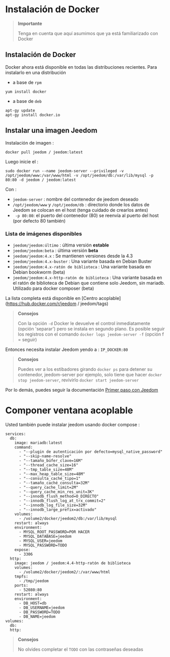 # Instalación de Docker

> **Importante**
>
> Tenga en cuenta que aquí asumimos que ya está familiarizado con Docker

## Instalación de Docker

Docker ahora está disponible en todas las distribuciones recientes.
Para instalarlo en una distribución

-   a base de ``rpm``

````
yum install docker
````

-   a base de ``deb``

````
apt-gy update
apt-gy install docker.io
````

## Instalar una imagen Jeedom

Instalación de imagen :

``docker pull jeedom / jeedom:latest``

Luego inicie el :

``sudo docker run --name jeedom-server --privileged -v /opt/jeedom/www:/var/www/html -v /opt/jeedom/db:/var/lib/mysql -p 80:80 -d jeedom / jeedom:latest``

Con :

-   ``jeedom-server`` : nombre del contenedor de jeedom deseado
-   ``/opt/jeedom/www`` y ``/opt/jeedom/db`` : directorio donde los datos de Jeedom se colocan en el host (tenga cuidado de crearlos antes)
-  `` -p 80:80``: el puerto del contenedor (80) se reenvía al puerto del host (por defecto 80 también)

### Lista de imágenes disponibles
- `jeedom/jeedom:último` : última versión **estable**
- `jeedom/jeedom:beta` : última versión **beta**
- `jeedom/jeedom:4.x` : Se mantienen versiones desde la 4.3
- `jeedom/jeedom:4.x-buster` : Una variante basada en Debian Buster
- `jeedom/jeedom:4.x-ratón de biblioteca` : Una variante basada en Debian bookworm (beta)
- `jeedom/jeedom:4.x-http-ratón de biblioteca` : Una variante basada en el ratón de biblioteca de Debian que contiene solo Jeedom, sin mariadb. Utilizado para docker composer (beta)

La lista completa está disponible en [Centro acoplable](https://hub.docker.com/r/jeedom / jeedom/tags)

> **Consejos**
>
> Con la opción `-d` Docker le devuelve el control inmediatamente (opción 'separar') pero se instala en segundo plano. Es posible seguir los registros con el comando `docker logs jeedom-server -f` (opción f = seguir)

Entonces necesita instalar Jeedom yendo a : ``IP_DOCKER:80``

> **Consejos**
>
> Puedes ver a los estibadores girando ``docker ps`` para detener su contenedor, jeedom-server por ejemplo, solo tiene que hacer ``docker stop jeedom-server``, revivirlo ``docker start jeedom-server``

Por lo demás, puedes seguir la documentación [Primer paso con Jeedom](https://doc.jeedom.com/es_ES/premiers-pas/index)


# Componer ventana acoplable

Usted también puede instalar jeedom usando docker compose : 

```
services:
  db:
    image: mariadb:latest
    command: 
      - "--plugin de autenticación por defecto=mysql_native_password"
      - "--skip-name-resolve"
      - "--tamaño_búfer_clave=16M"
      - "--thread_cache_size=16"
      - "--tmp_table_size=48M"
      - "--max_heap_table_size=48M"
      - "--consulta_caché_tipo=1"
      - "--tamaño_caché_consulta=32M"
      - "--query_cache_limit=2M"
      - "--query_cache_min_res_unit=3K"
      - "--innodb_flush_method=O_DIRECTO"
      - "--innodb_flush_log_at_trx_commit=2"
      - "--innodb_log_file_size=32M"
      - "--innodb_large_prefix=activado"
    volumes:
      - /volume2/docker/jeedom2/db:/var/lib/mysql
    restart: always
    environment:
      - MYSQL_ROOT_PASSWORD=POR HACER
      - MYSQL_DATABASE=jeedom
      - MYSQL_USER=jeedom
      - MYSQL_PASSWORD=TODO
    expose:
      - 3306
  http:
    image: jeedom / jeedom:4.4-http-ratón de biblioteca
    volumes:
      - /volume2/docker/jeedom2/:/var/www/html
    tmpfs:
      - /tmp/jeedom
    ports:
      - 52080:80
    restart: always
    environment:
      - DB_HOST=db
      - DB_USERNAME=jeedom
      - DB_PASSWORD=TODO
      - DB_NAME=jeedom
volumes:
  db:
  http:
```

>**Consejos**
>
>No olvides completar el `TODO` con las contraseñas deseadas

